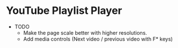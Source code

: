 

# YouTube Playlist Player


* TODO
    * Make the page scale better with higher resolutions.
    * Add media controls (Next video / previous video with F* keys)
